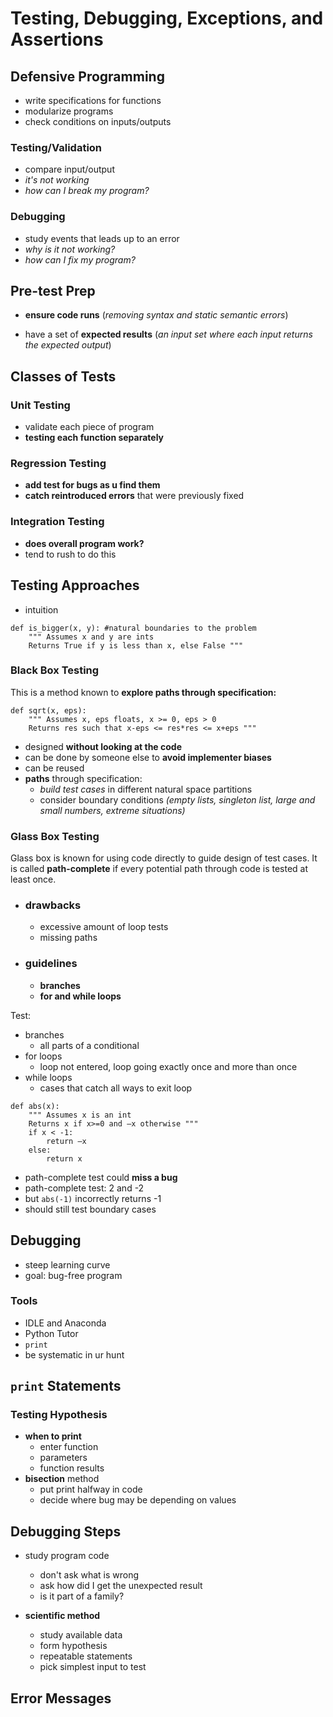 # Testing, Debugging, Exceptions, and Assertions

## Defensive Programming

- write specifications for functions
- modularize programs
- check conditions on inputs/outputs

### Testing/Validation

- compare input/output
- *it's not working*
- *how can I break my program?*

### Debugging

- study events that leads up to an error
- *why is it not working?*
- *how can I fix my program?*

## Pre-test Prep

- **ensure code runs** (*removing syntax and static semantic errors*)

- have a set of **expected results** (*an input set where each input returns the expected output*)

## Classes of Tests

### Unit Testing

- validate each piece of program
- **testing each function separately** 

### Regression Testing

- **add test for bugs as u find them**
- **catch reintroduced errors** that were previously fixed

### Integration Testing

- **does overall program work?**
- tend to rush to do this

## Testing Approaches

- intuition

```
def is_bigger(x, y): #natural boundaries to the problem
    """ Assumes x and y are ints
    Returns True if y is less than x, else False """
```

### **Black Box Testing**

This is a method known to **explore paths through specification:**
```
def sqrt(x, eps):
    """ Assumes x, eps floats, x >= 0, eps > 0
    Returns res such that x-eps <= res*res <= x+eps """
```
- designed **without looking at the code**
- can be done by someone else to **avoid implementer biases**
- can be reused
- **paths** through specification:
    - *build test cases* in different natural space partitions
    - consider boundary conditions *(empty lists, singleton list, large and small numbers, extreme situations)*

### **Glass Box Testing**

Glass box is known for using code directly to guide design of test cases. It is called **path-complete** if every potential path through code is tested at least once. 

 - ### drawbacks
    - excessive amount of loop tests
    - missing paths
 
-  ### guidelines
    - **branches**
    - **for and while loops**

Test:
- branches
    - all parts of a conditional
- for loops
    - loop not entered, loop going exactly once and more than once
- while loops
    - cases that catch all ways to exit loop

```
def abs(x):
    """ Assumes x is an int
    Returns x if x>=0 and –x otherwise """
    if x < -1:
        return –x
    else:
        return x
```

- path-complete test could **miss a bug**
- path-complete test: 2 and -2
- but `abs(-1)` incorrectly returns -1
- should still test boundary cases

## Debugging

- steep learning curve
- goal: bug-free program

### Tools

- IDLE and Anaconda
- Python Tutor
- `print`
- be systematic in ur hunt

## `print` Statements

### Testing Hypothesis

- **when to print**
    - enter function
    - parameters
    - function results
- **bisection** method
    - put print halfway in code
    - decide where bug may be depending on values

## Debugging Steps

- study program code
    - don't ask what is wrong
    - ask how did I get the unexpected result
    - is it part of a family?

- **scientific method**
    - study available data
    - form hypothesis
    - repeatable statements
    - pick simplest input to test 

## Error Messages

